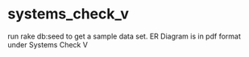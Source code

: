 systems_check_v
===============
run rake db:seed to get a sample data set.
ER Diagram is in pdf format under Systems Check V
